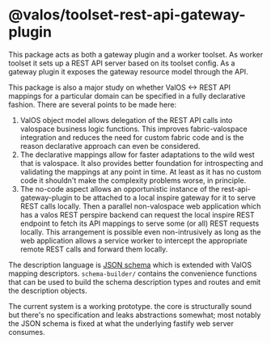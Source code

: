 # @valos/toolset-rest-api-gateway-plugin

This package acts as both a gateway plugin and a worker toolset. As
worker toolset it sets up a REST API server based on its toolset
config. As a gateway plugin it exposes the gateway resource model
through the API.

This package is also a major study on whether ValOS <-> REST API
mappings for a particular domain can be specified in a fully
declarative fashion. There are several points to be made here:
1. ValOS object model allows delegation of the REST API calls into
   valospace business logic functions. This improves fabric-valospace
   integration and reduces the need for custom fabric code and is
   the reason declarative approach can even be considered.
2. The declarative mappings allow for faster adaptations to the wild
   west that is valospace. It also provides better foundation for
   introspecting and validating the mappings at any point in time.
   At least as it has no custom code it shouldn't make the complexity
   problems worse, in principle.
3. The no-code aspect allows an opportunistic instance of the
   rest-api-gateway-plugin to be attached to a local inspire gateway
   for it to serve REST calls locally. Then a parallel non-valospace
   web application which has a valos REST perspire backend can request
   the local inspire REST endpoint to fetch its API mappings to serve
   some (or all) REST requests locally. This arrangement is possible
   even non-intrusively as long as the web application allows a service
   worker to intercept the appropriate remote REST calls and forward
   them locally.

The description language is [JSON schema](https://json-schema.org/)
which is extended with ValOS mapping descriptors.
`schema-builder/` contains the convenience functions that can be used
to build the schema description types and routes and emit the
description objects.

The current system is a working prototype. the core is structurally
sound but there's no specification and leaks abstractions somewhat;
most notably the JSON schema is fixed at what the underlying fastify
web server consumes.
